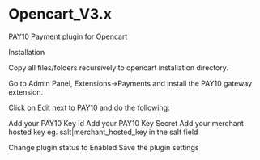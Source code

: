 # Opencart_V3.x

PAY10 Payment plugin for Opencart


Installation

Copy all files/folders recursively to opencart installation directory.

Go to Admin Panel, Extensions->Payments and install the PAY10 gateway extension.

Click on Edit next to PAY10 and do the following:

Add your PAY10 Key Id
Add your PAY10 Key Secret
Add your merchant hosted key
eg. salt|merchant_hosted_key in the salt field

Change plugin status to Enabled
Save the plugin settings
